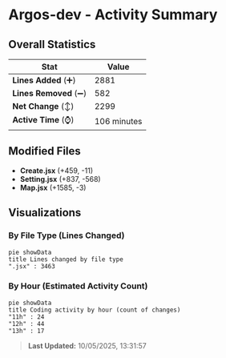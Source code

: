 # Argos-dev - Activity Summary 

## Overall Statistics

| Stat                   | Value                                                             |
| ---------------------- | ----------------------------------------------------------------- |
| **Lines Added** (➕)   | 2881                                          |
| **Lines Removed** (➖) | 582                                        |
| **Net Change** (↕)    | 2299                |
| **Active Time** (⌚)   | 106 minutes |


## Modified Files
- **Create.jsx** (+459, -11)
- **Setting.jsx** (+837, -568)
- **Map.jsx** (+1585, -3)

## Visualizations

### By File Type (Lines Changed)

```mermaid
pie showData
title Lines changed by file type
".jsx" : 3463
```

### By Hour (Estimated Activity Count)

```mermaid
pie showData
title Coding activity by hour (count of changes)
"11h" : 24
"12h" : 44
"13h" : 17
```


> **Last Updated:** 10/05/2025, 13:31:57